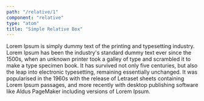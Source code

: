 ```yaml
---
path: "/relative/1"
component: "relative"
type: "atom"
title: "Simple Relative Box"
---
```

<Card p={5} border="2px dotted cyan">
  <Relative top="50px" left="50px" zIndex="10">
    Lorem Ipsum is simply dummy text of the printing and typesetting industry. Lorem Ipsum has been the industry's standard dummy text ever since the 1500s, when an unknown printer took a galley of type and scrambled it to make a type specimen book. It has survived not only five centuries, but also the leap into electronic typesetting, remaining essentially unchanged. It was popularised in the 1960s with the release of Letraset sheets containing Lorem Ipsum passages, and more recently with desktop publishing software like Aldus PageMaker including versions of Lorem Ipsum.
  </Relative>
</Card>
